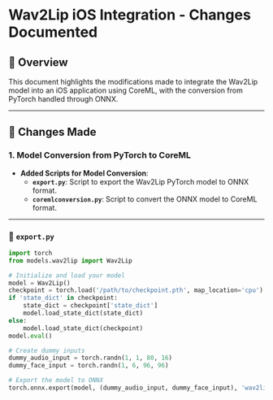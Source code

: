 # Wav2Lip iOS Integration - Changes Documented

## 📝 Overview
This document highlights the modifications made to integrate the Wav2Lip model into an iOS application using CoreML, with the conversion from PyTorch handled through ONNX.

---

## 🔄 Changes Made

### 1. Model Conversion from PyTorch to CoreML
- **Added Scripts for Model Conversion**:
  - **`export.py`**: Script to export the Wav2Lip PyTorch model to ONNX format.
  - **`coremlconversion.py`**: Script to convert the ONNX model to CoreML format.

---

### 📂 `export.py`
```python
import torch
from models.wav2lip import Wav2Lip

# Initialize and load your model
model = Wav2Lip()
checkpoint = torch.load('/path/to/checkpoint.pth', map_location='cpu')
if 'state_dict' in checkpoint:
    state_dict = checkpoint['state_dict']
    model.load_state_dict(state_dict)
else:
    model.load_state_dict(checkpoint)
model.eval()

# Create dummy inputs
dummy_audio_input = torch.randn(1, 1, 80, 16)
dummy_face_input = torch.randn(1, 6, 96, 96)

# Export the model to ONNX
torch.onnx.export(model, (dummy_audio_input, dummy_face_input), 'wav2lip.onnx')
